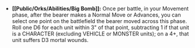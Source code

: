 - **[[Public/Orks/Abilities/Big Bomb]]:** Once per battle, in your Movement phase, after the bearer makes a Normal Move or Advances, you can select one point on the battlefield the bearer moved across this phase. Roll one D6 for each unit within 3" of that point, subtracting 1 if that unit is a CHARACTER (excluding VEHICLE or MONSTER units); on a 4+, that unit suffers D3 mortal wounds.